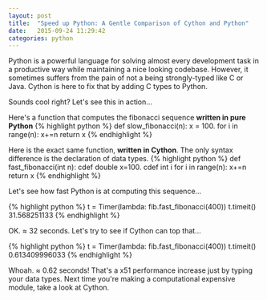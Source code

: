 ```yaml
---
layout: post
title:  "Speed up Python: A Gentle Comparison of Cython and Python"
date:   2015-09-24 11:29:42
categories: python
---
```



Python is a powerful language for solving almost every development task in a productive way while maintaining a nice looking codebase. However, it sometimes suffers from the pain of not a being strongly-typed like C or Java. Cython is here to fix that by adding C types to Python.

Sounds cool right? Let's see this in action...

Here's a function that computes the fibonacci sequence **written in pure Python**
{% highlight python %}
def slow_fibonacci(n):
    x = 100.
    for i in range(n):
        x+=n
    return x
{% endhighlight %}

Here is the exact same function, **written in Cython**. The only syntax difference 
is the declaration of data types.
{% highlight python %}
def fast_fibonacci(int n):
    cdef double x=100.
    cdef int i
    for i in range(n):
        x+=n
    return x
{% endhighlight %}


Let's see how fast Python is at computing this sequence...

{% highlight python %}
t = Timer(lambda: fib.fast_fibonacci(400))
t.timeit()
31.568251133
{% endhighlight %}

OK. ≈ 32 seconds. Let's try to see if Cython can top that...

{% highlight python %}
t = Timer(lambda: fib.fast_fibonacci(400))
t.timeit()
0.613409996033
{% endhighlight %}

Whoah. ≈ 0.62 seconds! That's a x51 performance increase just by typing your data types.
Next time you're making a computational expensive module, take a look at Cython.
